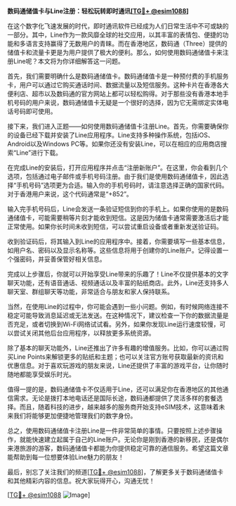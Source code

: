 **数码通储值卡与Line注册：轻松玩转即时通讯[[TG💪+ @esim1088](https://t.me/s/esim1088)]**

在这个数字化飞速发展的时代，即时通讯软件已经成为人们日常生活中不可或缺的一部分。其中，Line作为一款风靡全球的社交应用，以其丰富的表情包、便捷的功能和多语言支持赢得了无数用户的青睐。而在香港地区，数码通（Three）提供的储值卡和流量卡更是为用户提供了极大的便利。那么，如何使用数码通储值卡来注册Line呢？本文将为你详细解答这一问题。

首先，我们需要明确什么是数码通储值卡。数码通储值卡是一种预付费的手机服务卡，用户可以通过它购买通话时间、数据流量以及短信服务。这种卡片在香港各大便利店、超市以及数码通的官方网站上都可以轻松购得。对于那些没有香港本地手机号码的用户来说，数码通储值卡无疑是一个很好的选择，因为它无需绑定实体电话号码即可使用。

接下来，我们进入正题——如何使用数码通储值卡注册Line。首先，你需要确保你的设备已经下载并安装了Line应用程序。Line支持多种操作系统，包括iOS、Android以及Windows PC等。如果你还没有安装Line，可以在相应的应用商店搜索“Line”进行下载。

在完成Line的安装后，打开应用程序并点击“注册新账户”。在这里，你会看到几个选项，包括通过电子邮件或手机号码注册。由于我们是使用数码通储值卡，因此选择“手机号码”选项更为合适。输入你的手机号码时，请注意选择正确的国家代码。对于香港用户来说，这个代码通常是“+852”。

输入完手机号码后，Line会发送一条验证短信到你的手机上。如果你使用的是数码通储值卡，可能需要稍等片刻才能收到短信。这是因为储值卡通常需要激活后才能正常使用。如果你长时间未收到短信，可以尝试重启设备或者重新发送验证码。

收到验证码后，将其输入到Line的应用程序中。接着，你需要填写一些基本信息，如用户名、密码以及显示名称等。这些信息将用于创建你的Line账户。记得设置一个强密码，并妥善保管好相关信息。

完成以上步骤后，你就可以开始享受Line带来的乐趣了！Line不仅提供基本的文字聊天功能，还有语音通话、视频通话以及丰富的贴纸商店。此外，Line还支持多人聊天室、群组聊天等功能，非常适合与朋友和家人保持联系。

当然，在使用Line的过程中，你可能会遇到一些小问题。例如，有时候网络连接不稳定可能导致消息延迟或无法发送。在这种情况下，建议检查一下你的数据流量是否充足，或者切换到Wi-Fi网络试试看。另外，如果你发现Line运行速度较慢，可以尝试关闭其他后台应用程序，以释放更多系统资源。

除了基本的聊天功能外，Line还推出了许多有趣的增值服务。比如，你可以通过购买Line Points来解锁更多的贴纸和主题；也可以关注官方账号获取最新的资讯和优惠信息。对于喜欢玩游戏的朋友来说，Line还提供了丰富的游戏平台，让你随时随地都能享受娱乐时光。

值得一提的是，数码通储值卡不仅适用于Line，还可以满足你在香港地区的其他通信需求。无论是拨打本地电话还是国际长途，数码通都提供了灵活多样的套餐选择。而且，随着科技的进步，越来越多的服务商开始支持eSIM技术，这意味着未来我们将能够更加便捷地管理我们的数字身份。

总之，使用数码通储值卡注册Line是一件非常简单的事情。只要按照上述步骤操作，就能快速建立起属于自己的Line账户。无论你是刚到香港的新移民，还是偶尔来港旅游的游客，数码通储值卡都能为你提供稳定可靠的通信服务。希望这篇文章能帮助到每一位想要体验Line魅力的朋友！

最后，别忘了关注我们的频道[[TG💪+ @esim1088](https://t.me/s/esim1088)]，了解更多关于数码通储值卡和其他精彩内容的信息。祝大家玩得开心，沟通无忧！

[[TG💪+ @esim1088](https://t.me/s/esim1088) ![Image](https://i.postimg.cc/4NQfJmqS/Snipaste-2025-05-13-00-14-12.png)]